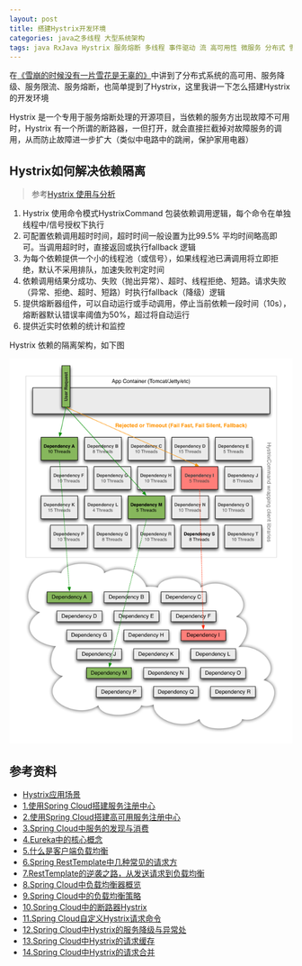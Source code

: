 ```yaml
---
layout: post
title: 搭建Hystrix开发环境
categories: java之多线程 大型系统架构 
tags: java RxJava Hystrix 服务熔断 多线程 事件驱动 流 高可用性 微服务 分布式 雪崩 调用链 线程隔离 SpringBoot
---
```


在[《雪崩的时候没有一片雪花是无辜的》](http://www.xumenger.com/hystrix-20181121/)中讲到了分布式系统的高可用、服务降级、服务限流、服务熔断，也简单提到了Hystrix，这里我讲一下怎么搭建Hystrix 的开发环境

Hystrix 是一个专用于服务熔断处理的开源项目，当依赖的服务方出现故障不可用时，Hystrix 有一个所谓的断路器，一但打开，就会直接拦截掉对故障服务的调用，从而防止故障进一步扩大（类似中电路中的跳闸，保护家用电器）

## Hystrix如何解决依赖隔离

>参考[Hystrix 使用与分析](http://hot66hot.iteye.com/blog/2155036)

1. Hystrix 使用命令模式HystrixCommand 包装依赖调用逻辑，每个命令在单独线程中/信号授权下执行
2. 可配置依赖调用超时时间，超时时间一般设置为比99.5% 平均时间略高即可。当调用超时时，直接返回或执行fallback 逻辑
3. 为每个依赖提供一个小的线程池（或信号），如果线程池已满调用将立即拒绝，默认不采用排队，加速失败判定时间
4. 依赖调用结果分成功、失败（抛出异常）、超时、线程拒绝、短路。请求失败（异常、拒绝、超时、短路）时执行fallback（降级）逻辑
5. 提供熔断器组件，可以自动运行或手动调用，停止当前依赖一段时间（10s），熔断器默认错误率阈值为50%，超过将自动运行
6. 提供近实时依赖的统计和监控

Hystrix 依赖的隔离架构，如下图

![](../media/image/2018-11-25/01.png)



## 参考资料

* [Hystrix应用场景](https://www.jianshu.com/p/e5ed3c66e34b)
* [1.使用Spring Cloud搭建服务注册中心](https://mp.weixin.qq.com/s/K-WDRVLh-AFda_g7ga4iwA)
* [2.使用Spring Cloud搭建高可用服务注册中心](https://mp.weixin.qq.com/s/ie042Q_h8ppsroEjQ0bdgg)
* [3.Spring Cloud中服务的发现与消费](https://mp.weixin.qq.com/s/GoIZdwt5gJje-ZWMBUoBPw)
* [4.Eureka中的核心概念](https://mp.weixin.qq.com/s/kAqOTKUt_qPlxzI4aGS5Pw)
* [5.什么是客户端负载均衡](https://mp.weixin.qq.com/s/k4LtO3W6FcNmZU9zBmpojg)
* [6.Spring RestTemplate中几种常见的请求方](https://mp.weixin.qq.com/s/dN3ftqYspBGYVa4JqIKdiQ)
* [7.RestTemplate的逆袭之路，从发送请求到负载均衡](https://mp.weixin.qq.com/s/uvJDmN2f9y3EEI6A3ss_aQ)
* [8.Spring Cloud中负载均衡器概览](https://mp.weixin.qq.com/s/SsopPRpY_cDarP0UeHKhdw)
* [9.Spring Cloud中的负载均衡策略](https://mp.weixin.qq.com/s/6cDgyK_bs8LuqTjko_GYXg)
* [10.Spring Cloud中的断路器Hystrix](http://mp.weixin.qq.com/s/cs9ufl9j2axq_6a74Ghhbw)
* [11.Spring Cloud自定义Hystrix请求命令](https://mp.weixin.qq.com/s/r05WF7WP3Qd7As_fTBkxaw)
* [12.Spring Cloud中Hystrix的服务降级与异常处](https://mp.weixin.qq.com/s/xifCxrMfbNREyGUOx8m-0w)
* [13.Spring Cloud中Hystrix的请求缓存](http://mp.weixin.qq.com/s/YpWODLrwzFXUQRtIAHLF3Q)
* [14.Spring Cloud中Hystrix的请求合并](http://mp.weixin.qq.com/s/0QSKVLaDjBAscRaeccaXuA)
